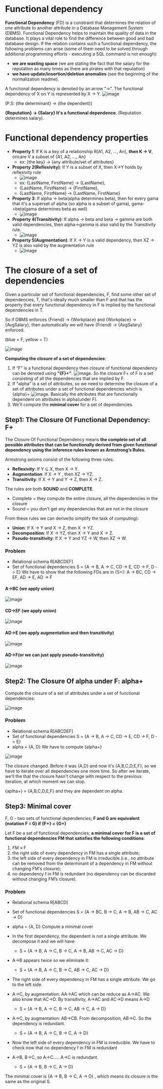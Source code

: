 # Functional dependency
**Functional Dependency** (FD) is a constraint that determines the relation of one attribute to another attribute in a Database Management System (DBMS). Functional Dependency helps to maintain  the quality of data in the database. It plays a vital role to find the difference between good and bad database design. If the relation contains such a functional dependency, the following problems can arise (some of them need to be solved through additional programming efforts - executing a SQL command is not enough):
* **we are wasting space** (we are stating the fact that the salary for the reputation as many times as there are pirates with that reputation)
* **we have update/insertion/deletion anomalies** (see the beginning of the normalization readme).

A functional dependency is denoted by an arrow “→”. The functional dependency of X on Y is represented by X → Y. 
![image](https://user-images.githubusercontent.com/53339016/150660698-4cf1fc2d-d80c-4b8c-b269-0e8b39a4112f.png)

(P.S: {the determinant} -> {the dependent})

**{Reputation} -> {Salary} It's a functional dependence**. (Reputation determines salary). 


# Functional dependency properties
* **Property 1**: If K is a key of a relationship R[A1, A2, ..., An], **then K -> V**, oricare V a subset of {A1, A2, ..., An}
   * ex: {the key} -> {any attribute/set of attributes}
* **Property 2(Reflexivity)**: If Y is a subset of X, then X→Y holds by reflexivity rule
   * ![image](https://user-images.githubusercontent.com/53339016/150660935-c1b3296e-14c0-4719-b7ca-bd19a964a9b9.png) 
   * ex: {LastName, FirstName} -> {LastName}, 
   * {LastName, FirstName} -> {FirstName}, 
   * {LastName, FirstName} -> {LastName, FirstName}
* **Property 3**: If alpha -> beta(alpha determines beta), then for every gama that it's a superset of alpha (so alpha is a subset of gama), gama->beta(gama determines beta as well)
   * ![image](https://user-images.githubusercontent.com/53339016/150661083-42786986-9978-4ca5-9ceb-52a93d0b1a8c.png)
* **Property 4(Transitivity)**: If alpha → beta and beta → gamma are both valid dependencies, then alpha→gamma is also valid by the Transitivity rule.
   * ![image](https://user-images.githubusercontent.com/53339016/150678172-c8d543d9-3eb3-4807-bad5-7b4a12e2be35.png)
* **Property 5(Augmentation)**: If X → Y is a valid dependency, then XZ → YZ is also valid by the augmentation rule
   * ![image](https://user-images.githubusercontent.com/53339016/150678479-0c2b7e11-7b4e-468e-a707-2b59060ba30a.png)

# The closure of a set of dependencies
Given a particular set of functional dependencies, F, find some other set of dependencies, T, that's ideally much smaller than F and that has the property that every functional dependency in F is implied by the functional dependencies in T.

So if DBMS enforces {Friend} -> {Workplace} and {Workplace} -> {AvgSalary}, then automatically we will have {Friend} -> {AvgSalary} enforced.

(blue = F, yellow = T)

![image](https://user-images.githubusercontent.com/53339016/150688959-238233bf-ba0b-4fce-8627-28d29bdf3f6b.png)


**Computing the closure of a set of dependencies**: 
1. If “F” is a functional dependency then closure of functional dependency can be denoted using **“{F}+”**. ![image](https://user-images.githubusercontent.com/53339016/150689084-15b270c9-4953-4641-89a5-0e9b16b6844f.png). So the closure F+ of F is a set consisting of all the dependencies that are implied by F.
2. If "alpha" is a set of attributes, so we need to determine the closure of a set of attributes under a set of functional dependencies which is {alpha}+ ![image](https://user-images.githubusercontent.com/53339016/150689270-8cfdc594-25ec-4fa7-9d07-1a473786ac80.png). Basically the attributes that are functionally dependent on attributes in alpha(under F).
3. We'll compute the **minimal cover** for a set of dependencies. 

## Step1: The Closure Of Functional Dependency: F+
The Closure Of Functional Dependency means **the complete set of all possible attributes that can be functionally derived from given functional dependency using the inference rules known as Armstrong’s Rules.**

Armstrong axioms consist of the following three rules:
* **Reflexivity**: If Y ⊆ X, then X → Y.
* **Augmentation**: If X → Y , then XZ → YZ.
* **Transitivity**: If X → Y and Y → Z, then X → Z.

The rules are both **SOUND** and **COMPLETE**.
* Complete = they compute the entire closure, all the dependencies in the closure
* Sound = you don't get any dependencies that are not in the closure

From these rules we can derive(to simplify the task of computing):
* **Union**: If X → Y and X → Z, then X → YZ.
* **Decomposition**: If X → YZ, then X → Y and X → Z.
* **Pseudo-transitivity**:  If X → Y and YZ → W, then XZ → W.

### Problem
* Relational schema R[ABCDEF]
* Set of functional dependencies S = {A -> B, A -> C, CD -> E, CD -> F, D -> E}
We have to show that the following FDs are in {S+}: A -> BC, CD -> EF, AD -> E, AD -> F

#### A->BC (we apply union)
![image](https://user-images.githubusercontent.com/53339016/150689862-0352b223-04d3-4515-809b-f7ffa3010e77.png)

#### CD->EF (we apply union)
![image](https://user-images.githubusercontent.com/53339016/150689886-41183517-add1-4375-851e-1758cfebfd4e.png)

#### AD->E (we apply augmentation and then tranzitivity)
![image](https://user-images.githubusercontent.com/53339016/150689942-38096ba7-bd22-44e8-9853-0da7f829587f.png)

#### AD->F(or we can just apply pseudo-transitivity)
![image](https://user-images.githubusercontent.com/53339016/150689980-a1684fff-859a-4d97-83b7-9864966ffacc.png)

## Step2: The Closure Of alpha under F: alpha+
Compute the closure of a set of attributes under a set of functional dependencies:

![image](https://user-images.githubusercontent.com/53339016/150690224-10f19e53-58fc-4d45-8cea-a3052acdd79b.png)

### Problem
* Relational schema R[ABCDEF]
* Set of functional dependencies S = {A -> B, A -> C, CD -> E, CD -> F, D -> E}
* alpha = {A, D}
We have to compute {alpha+}

![image](https://user-images.githubusercontent.com/53339016/150690436-323c6d77-1394-48f4-91df-53478fe8d4e7.png)

The closure changed. Before it was {A,D} and now it's {A,B,C,D,E,F}, so we have to iterate over all dependencies one more time. So after we iterate, we'll the that the closure hasn't change with respect to the previous iteration, at which moment we can stop.

{aplha+} = {A,B,C,D,E,F} and they are dependent on alpha.

## Step3: Minimal cover
F, G - two sets of functional dependencies; **F and G are equivalent (notation F ≡ G) if {F+} = {G+}**

Let F be a set of functional dependencies; **a minimal cover for F is a set of functional dependencies FM that satisfies the following conditions**:
1. FM ≡ F
2. the right side of every dependency in FM has a single attribute;
3. the left side of every dependency in FM is irreducible (i.e., no attribute can be removed from the determinant of a dependency in FM without changing FM's closure);
4. no dependency f in FM is redundant (no dependency can be discarded without changing FM’s closure).

### Problem
* Relational schema R[ABCD]
* Set of functional dependencies S = {A -> BC, B -> C, A -> B, AB -> C, AC -> D}
* alpha = {A, D}
Compute a minimal cover

* In the first dependency, the dependent is not a single attribute. We decompose it and we will have:
   * S = {A -> B, A -> C, B -> C, A -> B, AB -> C, AC -> D}
* A->B appears twice so we eliminate it:
   * S = {A -> B, A -> C, B -> C, AB -> C, AC -> D} 
* The right side of every dependency in FM has a single attribute. We go to the left side. 
* A->C, by augmentation: AA->AC which can be reduce as A->AC. We also know that AC->D. By transitivity, A->AC and AC->D means A->D
   * S = {A -> B, A -> C, B -> C, AB -> C, A -> D}
* A->C, by augmentation: AB->CB. From decomposition, AB->C. So the dependency is redundant.
   *  S = {A -> B, A -> C, B -> C, A -> D}
* Now the left side of every dependency in FM is irreducible. We have to check now that no dependency f in FM is redundant
* A->B, B->C, so A->C..... A->C is redundant.
   * S = {A -> B, B -> C, A -> D}   

The minimal cover is {A -> B, B -> C, A -> D}  , which means its closure is the same as the original S.
